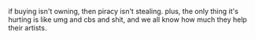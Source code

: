 if buying isn't owning, then piracy isn't stealing.
plus, the only thing it's hurting is like umg and cbs and shit,
and we all know how much they help their artists.
